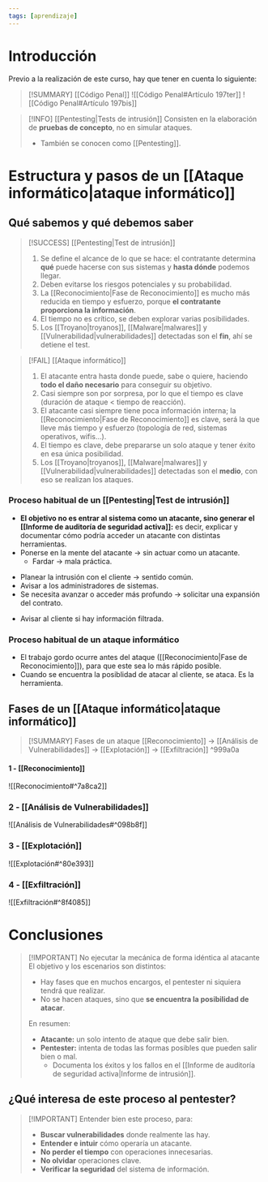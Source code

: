 ```yaml
---
tags: [aprendizaje]
---
```


# Introducción
Previo a la realización de este curso, hay que tener en cuenta lo siguiente:
> [!SUMMARY] [[Código Penal]]
> ![[Código Penal#Artículo 197ter]]
> ![[Código Penal#Artículo 197bis]]

> [!INFO] [[Pentesting|Tests de intrusión]]
> Consisten en la elaboración de **pruebas de concepto**, no en simular ataques.
> - También se conocen como [[Pentesting]].


# Estructura y pasos de un [[Ataque informático|ataque informático]]
## Qué sabemos y qué debemos saber
> [!SUCCESS] [[Pentesting|Test de intrusión]]
> 1. Se define el alcance de lo que se hace: el contratante determina **qué** puede hacerse con sus sistemas y **hasta dónde** podemos llegar.
> 2. Deben evitarse los riesgos potenciales y su probabilidad.
> 3. La [[Reconocimiento|Fase de Reconocimiento]] es mucho más reducida en tiempo y esfuerzo, porque **el contratante proporciona la información**.
> 4. El tiempo no es crítico, se deben explorar varias posibilidades.
> 5. Los [[Troyano|troyanos]], [[Malware|malwares]] y [[Vulnerabilidad|vulnerabilidades]] detectadas son el **fin**, ahí se detiene el test.

> [!FAIL] [[Ataque informático]]
> 1. El atacante entra hasta donde puede, sabe o quiere, haciendo **todo el daño necesario** para conseguir su objetivo.
> 2. Casi siempre son por sorpresa, por lo que el tiempo es clave (duración de ataque < tiempo de reacción).
> 3. El atacante casi siempre tiene poca información interna; la [[Reconocimiento|Fase de Reconocimiento]] es clave, será la que lleve más tiempo y esfuerzo (topología de red, sistemas operativos, wifis...).
> 4. El tiempo es clave, debe prepararse un solo ataque y tener éxito en esa única posibilidad.
> 5. Los [[Troyano|troyanos]], [[Malware|malwares]] y [[Vulnerabilidad|vulnerabilidades]] detectadas son el **medio**, con eso se realizan los ataques.

### Proceso habitual de un [[Pentesting|Test de intrusión]]
* **El objetivo no es entrar al sistema como un atacante, sino generar el [[Informe de auditoría de seguridad activa]]:** es decir, explicar y documentar cómo podría acceder un atacante con distintas herramientas.
* Ponerse en la mente del atacante -> sin actuar como un atacante.
	* Fardar -> mala práctica.
- Planear la intrusión con el cliente -> sentido común.
- Avisar a los administradores de sistemas.
- Se necesita avanzar o acceder más profundo -> solicitar una expansión del contrato.
* Avisar al cliente si hay información filtrada.

### Proceso habitual de un ataque informático
- El trabajo gordo ocurre antes del ataque ([[Reconocimiento|Fase de Reconocimiento]]), para que este sea lo más rápido posible.
- Cuando se encuentra la posiblidad de atacar al cliente, se ataca. Es la herramienta.

## Fases de un [[Ataque informático|ataque informático]]
> [!SUMMARY] Fases de un ataque
> [[Reconocimiento]] -> [[Análisis de Vulnerabilidades]] -> [[Explotación]] -> [[Exfiltración]]
^999a0a

#### 1 - [[Reconocimiento]]
![[Reconocimiento#^7a8ca2]]

### 2 - [[Análisis de Vulnerabilidades]]
![[Análisis de Vulnerabilidades#^098b8f]]

### 3 - [[Explotación]]
![[Explotación#^80e393]]

### 4 - [[Exfiltración]]
![[Exfiltración#^8f4085]]


# Conclusiones
> [!IMPORTANT] No ejecutar la mecánica de forma idéntica al atacante
> El objetivo y los escenarios son distintos:
> - Hay fases que en muchos encargos, el pentester ni siquiera tendrá que realizar.
> - No se hacen ataques, sino que **se encuentra la posibilidad de atacar**.
>  
> En resumen:
> - **Atacante:** un solo intento de ataque que debe salir bien.
> - **Pentester:** intenta de todas las formas posibles que pueden salir bien o mal.
> 	- Documenta los éxitos y los fallos en el [[Informe de auditoría de seguridad activa|Informe de intrusión]].

## ¿Qué interesa de este proceso al pentester?
> [!IMPORTANT] Entender bien este proceso, para:
> - **Buscar vulnerabilidades** donde realmente las hay.
> - **Entender e intuir** cómo operaría un atacante.
> - **No perder el tiempo** con operaciones innecesarias.
> - **No olvidar** operaciones clave.
> - **Verificar la seguridad** del sistema de información.
